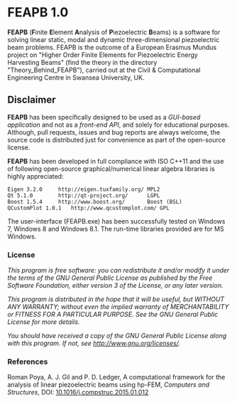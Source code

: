 # FEAPB 1.0

**FEAPB** (**F**inite **E**lement **A**nalysis of **P**iezoelectric **B**eams) is a software for solving linear static, modal and dynamic three-dimensional piezoelectric beam problems. FEAPB is the outcome of a European Erasmus Mundus project on "Higher Order Finite Elements for Piezoelectric Energy Harvesting Beams" (find the theory in the directory "Theory_Behind_FEAPB"), carried out at the Civil & Computational Engineering Centre in Swansea University, UK.

## Disclaimer
**FEAPB** has been specifically designed to be used as a *GUI-based application* and not as a *front-end API*, and solely for educational purposes. Although, pull requests, issues and bug reports are always welcome, the source code is distributed just for convenience as part of the open-source license.

**FEAPB** has been developed in full compliance with ISO C++11 and the use of following open-source graphical/numerical linear algebra libraries is highly appreciated:

	Eigen 3.2.0		http://eigen.tuxfamily.org/	MPL2
	Qt 5.1.0		http://qt-project.org/		LGPL
	Boost 1.5.4		http://www.boost.org/		Boost (BSL)          
	QCustomPlot 1.0.1	http://www.qcustomplot.com/	GPL
	
The user-interface (FEAPB.exe) has been successfully tested on Windows 7, Windows 8 and Windows 8.1. The run-time libraries provided are for MS Windows.

### License

*This program is free software: you can redistribute it and/or modify*
*it under the terms of the GNU General Public License as published by*
*the Free Software Foundation, either version 3 of the License, or*
*any later version.*

*This program is distributed in the hope that it will be useful,*
*but WITHOUT ANY WARRANTY; without even the implied warranty of*
*MERCHANTABILITY or FITNESS FOR A PARTICULAR PURPOSE.  See the*
*GNU General Public License for more details.*

*You should have received a copy of the GNU General Public License*
*along with this program.  If not, see <http://www.gnu.org/licenses/>.*


### References
Roman Poya, A. J. Gil and P. D. Ledger, A computational framework for the analysis of linear piezoelectric beams using hp-FEM, *Computers and Structures*, DOI: [10.1016/j.compstruc.2015.01.012](dx.doi.org/10.1016/j.compstruc.2015.01.012)
